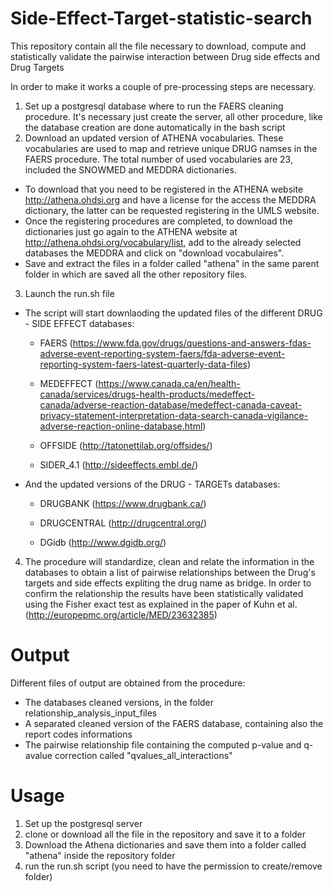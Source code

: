 # Side-Effect-Target-statistic-search
This repository contain all the file necessary to download, compute and statistically validate the pairwise interaction between Drug side effects and Drug Targets

In order to make it works a couple of pre-processing steps are necessary.
1) Set up a postgresql database where to run the FAERS cleaning procedure. It's necessary just create the server, all other procedure, like the database creation are done automatically in the bash script
2) Download an updated version of ATHENA vocabularies. These vocabularies are used to map and retrieve unique DRUG namses in the FAERS procedure. The total number of used vocabularies are 23, included the SNOWMED and MEDDRA dictionaries.
  - To download that you need to be registered in the ATHENA website http://athena.ohdsi.org and have a license for the access the MEDDRA dictionary, the latter can be requested registering in the UMLS website.
  - Once the registering procedures are completed, to download the dictionaries  just go again to the ATHENA website at http://athena.ohdsi.org/vocabulary/list, add to the already selected databases the MEDDRA and click on "download vocabulaires".
  - Save and extract the files in a folder called "athena" in the same parent folder in which are saved all the other repository files.
3) Launch the run.sh file
  - The script will start downlaoding the updated files of the different DRUG - SIDE EFFECT databases:
  
      - FAERS (https://www.fda.gov/drugs/questions-and-answers-fdas-adverse-event-reporting-system-faers/fda-adverse-event-reporting-system-faers-latest-quarterly-data-files)
      
      - MEDEFFECT (https://www.canada.ca/en/health-canada/services/drugs-health-products/medeffect-canada/adverse-reaction-database/medeffect-canada-caveat-privacy-statement-interpretation-data-search-canada-vigilance-adverse-reaction-online-database.html)
      
      - OFFSIDE (http://tatonettilab.org/offsides/)
      
      - SIDER_4.1 (http://sideeffects.embl.de/)
      
  - And the updated versions of the DRUG - TARGETs databases:
  
      - DRUGBANK (https://www.drugbank.ca/)
      
      - DRUGCENTRAL (http://drugcentral.org/)
      
      - DGidb (http://www.dgidb.org/)

4) The procedure will standardize, clean and relate the information in the databases to obtain a list of pairwise relationships between the Drug's targets and side effects expliting the drug name as bridge.
In order to confirm the relationship the results have been statistically validated using the Fisher exact test as explained in the paper of Kuhn et al. (http://europepmc.org/article/MED/23632385)

# Output
Different files of output are obtained from the procedure:
  - The databases cleaned versions, in the folder relationship_analysis_input_files
  - A separated cleaned version of the FAERS database, containing also the report codes informations
  - The pairwise relationship file containing the computed p-value and q-avalue correction called "qvalues_all_interactions"

# Usage
1) Set up the postgresql server
2) clone or download all the file in the repository and save it to a folder
3) Download the Athena dictionaries and save them into a folder called "athena" inside the repository folder
4) run the run.sh script (you need to have the permission to create/remove folder)
